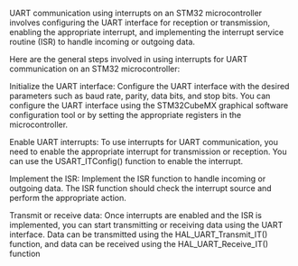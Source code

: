 
UART communication using interrupts on an STM32 microcontroller involves configuring the UART interface for reception or transmission, enabling the appropriate interrupt, and implementing the interrupt service routine (ISR) to handle incoming or outgoing data.

Here are the general steps involved in using interrupts for UART communication on an STM32 microcontroller:

Initialize the UART interface: Configure the UART interface with the desired parameters such as baud rate, parity, data bits, and stop bits. You can configure the UART interface using the STM32CubeMX graphical software configuration tool or by setting the appropriate registers in the microcontroller.

Enable UART interrupts: To use interrupts for UART communication, you need to enable the appropriate interrupt for transmission or reception. You can use the USART_ITConfig() function to enable the interrupt.

Implement the ISR: Implement the ISR function to handle incoming or outgoing data. The ISR function should check the interrupt source and perform the appropriate action.

Transmit or receive data: Once interrupts are enabled and the ISR is implemented, you can start transmitting or receiving data using the UART interface. Data can be transmitted using the HAL_UART_Transmit_IT() function, and data can be received using the HAL_UART_Receive_IT() function
